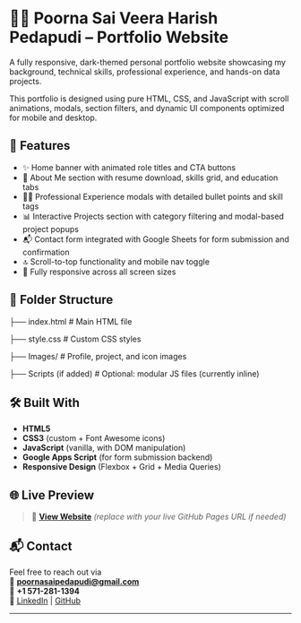 # 🧑‍💻 Poorna Sai Veera Harish Pedapudi – Portfolio Website

A fully responsive, dark-themed personal portfolio website showcasing my background, technical skills, professional experience, and hands-on data projects.

This portfolio is designed using pure HTML, CSS, and JavaScript with scroll animations, modals, section filters, and dynamic UI components optimized for mobile and desktop.

## 🚀 Features

- ✨ Home banner with animated role titles and CTA buttons
- 📖 About Me section with resume download, skills grid, and education tabs
- 🧑‍💼 Professional Experience modals with detailed bullet points and skill tags
- 📊 Interactive Projects section with category filtering and modal-based project popups
- 📬 Contact form integrated with Google Sheets for form submission and confirmation
- 🔝 Scroll-to-top functionality and mobile nav toggle
- 🎯 Fully responsive across all screen sizes

## 📂 Folder Structure

├── index.html # Main HTML file

├── style.css # Custom CSS styles

├── Images/ # Profile, project, and icon images

├── Scripts (if added) # Optional: modular JS files (currently inline)

## 🛠 Built With

- **HTML5**
- **CSS3** (custom + Font Awesome icons)
- **JavaScript** (vanilla, with DOM manipulation)
- **Google Apps Script** (for form submission backend)
- **Responsive Design** (Flexbox + Grid + Media Queries)



## 🌐 Live Preview

> 🔗 [**View Website**](https://poorna-sai-pedapudi.github.io/PoornaSaiPedapudi/) *(replace with your live GitHub Pages URL if needed)*

## 📬 Contact

Feel free to reach out via  
📧 **poornasaipedapudi@gmail.com**  
📱 **+1 571-281-1394**  
🔗 [LinkedIn](https://www.linkedin.com/in/poorna-sai-pedapudi) | [GitHub](https://github.com/poorna-sai-pedapudi)

---

